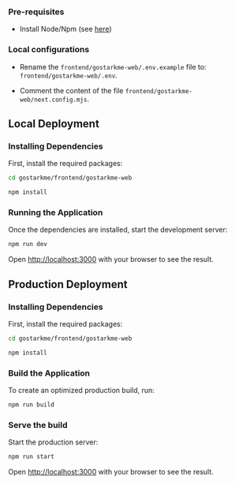 


### Pre-requisites

- Install Node/Npm (see [here](https://nodejs.org/en))


### Local configurations


- Rename the  `frontend/gostarkme-web/.env.example`  file to: `frontend/gostarkme-web/.env`.



- Comment the content of the file `frontend/gostarkme-web/next.config.mjs`.


## Local Deployment

### Installing Dependencies

First,  install the required packages:

```bash
cd gostarkme/frontend/gostarkme-web

npm install
```
### Running the Application


Once the dependencies are installed, start the development server:


```bash
npm run dev
```




Open [http://localhost:3000](http://localhost:3000) with your browser to see the result.



## Production Deployment


### Installing Dependencies

First,  install the required packages:

```bash
cd gostarkme/frontend/gostarkme-web

npm install
```


### Build the Application
To create an optimized production build, run:



```bash
npm run build
```


### Serve the build
Start the production server:
```bash
npm run start
```


Open [http://localhost:3000](http://localhost:3000) with your browser to see the result.
